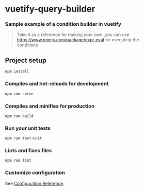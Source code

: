 # vuetify-query-builder
### Sample example of a condition builder in vuetify

>Take it as a reference for making your own ,you can use https://www.npmjs.com/package/expr-eval for executing the conditions

## Project setup
```
npm install
```

### Compiles and hot-reloads for development
```
npm run serve
```

### Compiles and minifies for production
```
npm run build
```

### Run your unit tests
```
npm run test:unit
```

### Lints and fixes files
```
npm run lint
```

### Customize configuration
See [Configuration Reference](https://cli.vuejs.org/config/).
